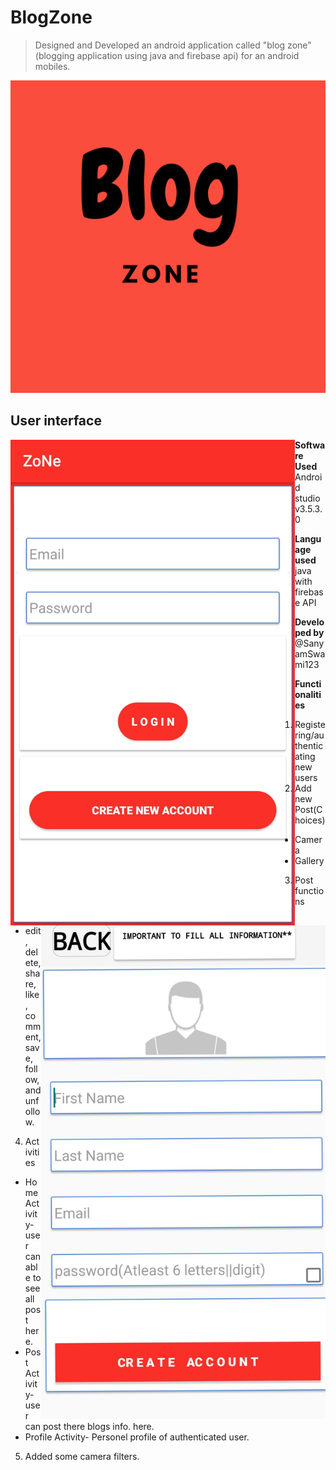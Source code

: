 # BlogZone
> Designed and  Developed an android application called "blog zone" (blogging application using java and firebase api) for an android mobiles.

<img src="https://github.com/SanyamSwami123/Blog-zone/blob/master/app/src/main/res/drawable-xxhdpi/sanyam.png" width =1000 height=500/>
<h2> User interface </h2>
<img align="left" src="https://github.com/SanyamSwami123/Blog-zone/blob/master/app/src/main/res/drawable-anydpi/4.jpg" width =455/> <img align="right" src="https://github.com/SanyamSwami123/Blog-zone/blob/master/app/src/main/res/drawable-anydpi/1.jpg" width =455/> 



**Software Used** Android studio v3.5.3.0 

**Language used** java with firebase API 

**Developed by** @SanyamSwami123

**Functionalities**
1. Registering/authenticating new users
2. Add new Post(Choices)
* Camera
* Gallery
3. Post functions
* edit, delete, share, like, comment, save, follow, and unfollow.
4. Activities
* Home Activity- user can able to see all post here.
* Post Activity- user can post there blogs info. here.
* Profile Activity- Personel profile of authenticated user.
5. Added some camera filters.

